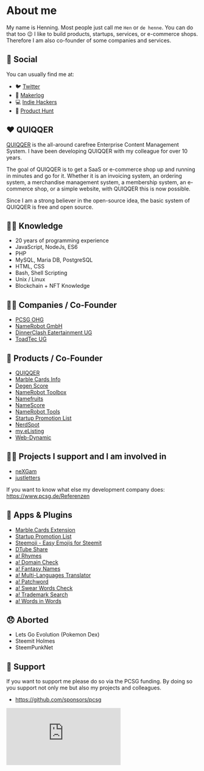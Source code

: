 About me
======

My name is Henning. Most people just call me `Hen` or `de henne`. You can do that too :wink:
I like to build products, startups, services, or e-commerce shops. Therefore I am also co-founder of some companies and services.

💬 Social
------

You can usually find me at:

- 🐦 [Twitter](https://twitter.com/de_henne)
- 👷 [Makerlog](https://getmakerlog.com/@dehenne)
- 💻 [Indie Hackers](https://www.indiehackers.com/dehenne)
- 🚀 [Product Hunt](https://www.producthunt.com/@de_henne)

❤️ QUIQQER
------

[QUIQQER](https://www.quiqqer.com) is the all-around carefree Enterprise Content Management System. I have been developing QUIQQER with my colleague for over 10 years. 

The goal of QUIQQER is to get a SaaS or e-commerce shop up and running in minutes and go for it.
Whether it is an invoicing system, an ordering system, a merchandise management system, a membership system, an e-commerce shop, or a simple website, with QUIQQER this is now possible.

Since I am a strong believer in the open-source idea, the basic system of QUIQQER is free and open source.

👨‍🎓 Knowledge
------

- 20 years of programming experience
- JavaScript, NodeJs, ES6
- PHP
- MySQL, Maria DB, PostgreSQL
- HTML, CSS
- Bash, Shell Scripting
- Unix / Linux
- Blockchain + NFT Knowledge


👨‍💼 Companies / Co-Founder
------

- [PCSG OHG](https://pcsg.de)
- [NameRobot GmbH](https://www.namerobot.com)
- [DinnerClash Eatertainment UG](https://www.dinnerclash.de)
- [ToadTec UG](https://toadtec.com)


👷 Products / Co-Founder
------

- [QUIQQER](https://www.quiqqer.com)
- [Marble Cards Info](https://www.marble-cards.info)
- [Degen Score](https://www.nft-degen-score.com)
- [NameRobot Toolbox](https://www.namerobot.de/toolbox)
- [Namefruits](https://www.namefruits.com)
- [NameScore](https://www.namescore.io)
- [NameRobot Tools](https://tools.namerobot.com)
- [Startup Promotion List](https://startup-promotion-list.quiqqer.com)
- [NerdSpot](https://www.nerdspot.events)
- [my.eListing](https://www.my-elisting.com)
- [Web-Dynamic](https://www.web-dynamic.de/)


🧑‍🏭 Projects I support and I am involved in
------

- [neXGam](https://www.nexgam.de)
- [justletters](https://www.justletters.de)

If you want to know what else my development company does: https://www.pcsg.de/Referenzen


📱 Apps & Plugins
------

- [Marble.Cards Extension](https://github.com/pcsg/marble-cards-browser-extension)
- [Startup Promotion List](https://play.google.com/store/apps/details?id=de.pcsg.startuppromotionlist&hl=de)
- [Steemoji - Easy Emojis for Steemit](https://chrome.google.com/webstore/detail/oglhmgjoechnljijaoedcgjgjmeladgf)
- [DTube Share](https://chrome.google.com/webstore/detail/mmbblkbmnnacplngkbmfkogbdonjjade)
- [a! Rhymes](https://www.appsforwords.com/Apps/Rhymes)
- [a! Domain Check](https://www.appsforwords.com/Apps/Domaincheck)
- [a! Fantasy Names](https://www.appsforwords.com/Apps/Fantasynames)
- [a! Multi-Languages Translator](https://www.appsforwords.com/Apps/Multi-Language-Translator)
- [a! Patchword](https://www.appsforwords.com/Apps/Patchword)
- [a! Swear Words Check](https://www.appsforwords.com/Apps/Swear-Words-Check)
- [a! Trademark Search](https://www.appsforwords.com/Apps/Trademark-Search)
- [a! Words in Words](appsforwords.com/Apps/Words-in-Words)

😞 Aborted
------

- Lets Go Evolution (Pokemon Dex)
- Steemit Holmes
- SteemPunkNet


🙏 Support
------

If you want to support me please do so via the PCSG funding. By doing so you support not only me but also my projects and colleagues.

- https://github.com/sponsors/pcsg


![](https://stats.pcsg-server.de/matomo.php?idsite=50&amp;rec=1)

